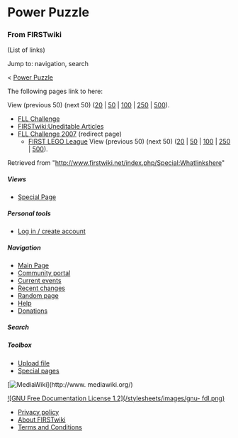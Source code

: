 # Power Puzzle

### From FIRSTwiki

(List of links)

Jump to: navigation, search

&lt; [Power Puzzle](/index.php?title=Power_Puzzle&redirect=no "Power Puzzle" )  

The following pages link to here:

View (previous 50) (next 50)
([20](/index.php?title=Special:Whatlinkshere/Power_Puzzle&limit=20&from=0
"Special:Whatlinkshere/Power Puzzle" ) |
[50](/index.php?title=Special:Whatlinkshere/Power_Puzzle&limit=50&from=0
"Special:Whatlinkshere/Power Puzzle" ) |
[100](/index.php?title=Special:Whatlinkshere/Power_Puzzle&limit=100&from=0
"Special:Whatlinkshere/Power Puzzle" ) |
[250](/index.php?title=Special:Whatlinkshere/Power_Puzzle&limit=250&from=0
"Special:Whatlinkshere/Power Puzzle" ) |
[500](/index.php?title=Special:Whatlinkshere/Power_Puzzle&limit=500&from=0
"Special:Whatlinkshere/Power Puzzle" )).

  * [FLL Challenge](/index.php/FLL_Challenge "FLL Challenge" )
  * [FIRSTwiki:Uneditable Articles](/index.php/FIRSTwiki:Uneditable_Articles "FIRSTwiki:Uneditable Articles" )
  * [FLL Challenge 2007](/index.php?title=FLL_Challenge_2007&redirect=no "FLL Challenge 2007" ) (redirect page) 
    * [FIRST LEGO League](/index.php/FIRST_LEGO_League "FIRST LEGO League" )
View (previous 50) (next 50)
([20](/index.php?title=Special:Whatlinkshere/Power_Puzzle&limit=20&from=0
"Special:Whatlinkshere/Power Puzzle" ) |
[50](/index.php?title=Special:Whatlinkshere/Power_Puzzle&limit=50&from=0
"Special:Whatlinkshere/Power Puzzle" ) |
[100](/index.php?title=Special:Whatlinkshere/Power_Puzzle&limit=100&from=0
"Special:Whatlinkshere/Power Puzzle" ) |
[250](/index.php?title=Special:Whatlinkshere/Power_Puzzle&limit=250&from=0
"Special:Whatlinkshere/Power Puzzle" ) |
[500](/index.php?title=Special:Whatlinkshere/Power_Puzzle&limit=500&from=0
"Special:Whatlinkshere/Power Puzzle" )).

Retrieved from "<http://www.firstwiki.net/index.php/Special:Whatlinkshere>"

##### Views

  * [Special Page](/index.php/Special:Whatlinkshere/Power_Puzzle)

##### Personal tools

  * [Log in / create account](/index.php?title=Special:Userlogin&returnto=Special:Whatlinkshere)

[](/index.php/Main_Page "Main Page" )

##### Navigation

  * [Main Page](/index.php/Main_Page)
  * [Community portal](/index.php/FIRSTwiki:Community_portal)
  * [Current events](/index.php/Current_events)
  * [Recent changes](/index.php/Special:Recentchanges)
  * [Random page](/index.php/Special:Random)
  * [Help](/index.php/Help:Contents)
  * [Donations](/index.php/FIRSTwiki:Site_support)

##### Search



##### Toolbox

  * [Upload file](/index.php/Special:Upload)
  * [Special pages](/index.php/Special:Specialpages)

[![MediaWiki](/skins/common/images/poweredby_mediawiki_88x31.png)](http://www.
mediawiki.org/)

[![GNU Free Documentation License 1.2](/stylesheets/images/gnu-
fdl.png)](http://www.gnu.org/copyleft/fdl.html)

  * [Privacy policy](/index.php/FIRSTwiki:Privacy_policy "FIRSTwiki:Privacy policy" )
  * [About FIRSTwiki](/index.php/FIRSTwiki:About "FIRSTwiki:About" )
  * [Terms and Conditions](/index.php/FIRSTwiki:Terms_and_conditions "FIRSTwiki:Terms and conditions" )

